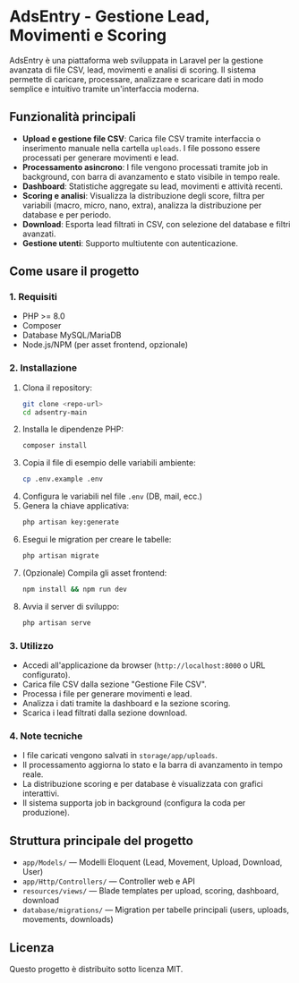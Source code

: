 # AdsEntry - Gestione Lead, Movimenti e Scoring

AdsEntry è una piattaforma web sviluppata in Laravel per la gestione avanzata di file CSV, lead, movimenti e analisi di scoring. Il sistema permette di caricare, processare, analizzare e scaricare dati in modo semplice e intuitivo tramite un'interfaccia moderna.

## Funzionalità principali

- **Upload e gestione file CSV**: Carica file CSV tramite interfaccia o inserimento manuale nella cartella `uploads`. I file possono essere processati per generare movimenti e lead.
- **Processamento asincrono**: I file vengono processati tramite job in background, con barra di avanzamento e stato visibile in tempo reale.
- **Dashboard**: Statistiche aggregate su lead, movimenti e attività recenti.
- **Scoring e analisi**: Visualizza la distribuzione degli score, filtra per variabili (macro, micro, nano, extra), analizza la distribuzione per database e per periodo.
- **Download**: Esporta lead filtrati in CSV, con selezione del database e filtri avanzati.
- **Gestione utenti**: Supporto multiutente con autenticazione.

## Come usare il progetto

### 1. Requisiti
- PHP >= 8.0
- Composer
- Database MySQL/MariaDB
- Node.js/NPM (per asset frontend, opzionale)

### 2. Installazione

1. Clona il repository:
   ```bash
   git clone <repo-url>
   cd adsentry-main
   ```
2. Installa le dipendenze PHP:
   ```bash
   composer install
   ```
3. Copia il file di esempio delle variabili ambiente:
   ```bash
   cp .env.example .env
   ```
4. Configura le variabili nel file `.env` (DB, mail, ecc.)
5. Genera la chiave applicativa:
   ```bash
   php artisan key:generate
   ```
6. Esegui le migration per creare le tabelle:
   ```bash
   php artisan migrate
   ```
7. (Opzionale) Compila gli asset frontend:
   ```bash
   npm install && npm run dev
   ```
8. Avvia il server di sviluppo:
   ```bash
   php artisan serve
   ```

### 3. Utilizzo
- Accedi all'applicazione da browser (`http://localhost:8000` o URL configurato).
- Carica file CSV dalla sezione "Gestione File CSV".
- Processa i file per generare movimenti e lead.
- Analizza i dati tramite la dashboard e la sezione scoring.
- Scarica i lead filtrati dalla sezione download.

### 4. Note tecniche
- I file caricati vengono salvati in `storage/app/uploads`.
- Il processamento aggiorna lo stato e la barra di avanzamento in tempo reale.
- La distribuzione scoring e per database è visualizzata con grafici interattivi.
- Il sistema supporta job in background (configura la coda per produzione).

## Struttura principale del progetto
- `app/Models/` — Modelli Eloquent (Lead, Movement, Upload, Download, User)
- `app/Http/Controllers/` — Controller web e API
- `resources/views/` — Blade templates per upload, scoring, dashboard, download
- `database/migrations/` — Migration per tabelle principali (users, uploads, movements, downloads)

## Licenza
Questo progetto è distribuito sotto licenza MIT.
